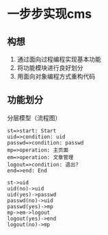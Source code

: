 # 一步步实现cms

## 构想

1. 通过面向过程编程实现基本功能
2. 将功能模块进行良好划分
3. 用面向对象编程方式重构代码

## 功能划分

分层模型（流程图）

```flow
st=>start: Start
uid=>condition: uid
passwd=>condition: passwd
mp=>operation: 主页面
em=>operation: 文章管理
logout=>condition: 退出?
end=>end: End

st->uid
uid(no)->uid
uid(yes)->passwd
passwd(no)->uid
passwd(yes)->mp
mp->em->logout
logout(yes)->end
logout(no)->mp
```

